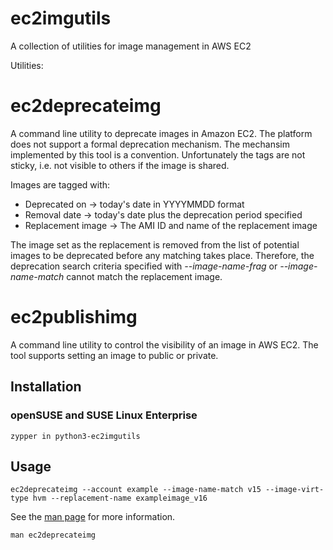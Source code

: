 ec2imgutils
===========

A collection of utilities for image management in AWS EC2

Utilities:

# ec2deprecateimg

A command line utility to deprecate images in Amazon EC2. The platform does
not support a formal deprecation mechanism. The mechansim implemented by this
tool is a convention. Unfortunately the tags are not sticky, i.e. not visible
to others if the image is shared.

Images are tagged with:

- Deprecated on -> today's date in YYYYMMDD format
- Removal date -> today's date plus the deprecation period specified
- Replacement image -> The AMI ID and name of the replacement image

The image set as the replacement is removed from the list of potential
images to be deprecated before any matching takes place. Therefore, the
deprecation search criteria specified with _--image-name-frag_ or
_--image-name-match_ cannot match the replacement image.


# ec2publishimg


A command line utility to control the visibility of an image in AWS EC2.
The tool supports setting an image to public or private.


## Installation

### openSUSE and SUSE Linux Enterprise

```
zypper in python3-ec2imgutils
```


## Usage

```
ec2deprecateimg --account example --image-name-match v15 --image-virt-type hvm --replacement-name exampleimage_v16
```

See the [man page](man/man1/ec2deprecateimg.1) for more information.

```
man ec2deprecateimg
```
